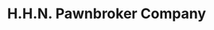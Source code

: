 ---
title: "H.H.N. Pawnbroker Company"
url: /falls-church/h-h-n-pawnbroker-company/
shop: pawnbroker
---